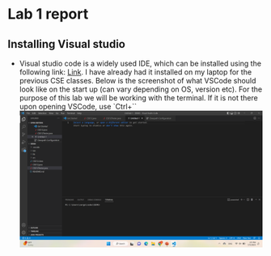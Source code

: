 # Lab 1 report

## Installing Visual studio

* Visual studio code is a widely used IDE, which can be installed using the following link: [Link](https://code.visualstudio.com/). I have already had it 
installed on my laptop for the previous CSE classes. Below is the screenshot of what VSCode should look like on the start up (can vary depending on OS, version etc).
For the purpose of this lab we will be working with the terminal. If it is not there upon opening VSCode, use `Ctrl+``
![Image](https://github.com/maybe-surf/cse15l-lab-reports/blob/main/VSCode.png)
